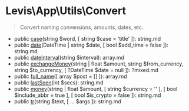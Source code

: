 
# Levis\App\Utils\Convert

> Convert naming convensions, amounts, dates, etc.

* public [case](case.md)(string &#36;word, [ string &#36;case = 'title' ]): string.md
* public [date](date.md)(DateTime | string &#36;date, [ bool &#36;add_time = false ]): string.md
* public [dateInterval](dateinterval.md)(string &#36;interval): array.md
* public [exchangeMoney](exchangemoney.md)(string | float &#36;amount, string &#36;from_currency, string &#36;to_currency, [ ?DateTime &#36;date = null ]): ?mixed.md
* public [full_name](full_name.md)([ array &#36;post = [] ]): array.md
* public [lastSeen](lastseen.md)(int &#36;secs): string.md
* public [money](money.md)(string | float &#36;amount, [ string &#36;currency = '' ], [ bool &#36;include_abbr = true ], [ bool &#36;is_crypto = false ]): string.md
* public [tr](tr.md)(string &#36;text, [ ... &#36;args ]): string.md


